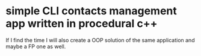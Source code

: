 # simple CLI contacts management app written in procedural c++
If I find the time I will also create a OOP solution of the same application and maybe a FP one as well.

